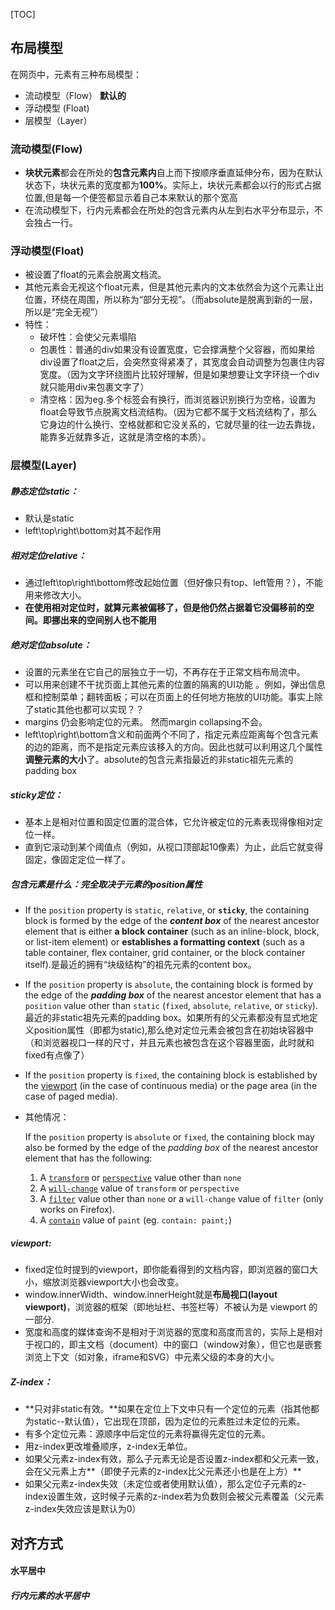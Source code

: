 [TOC]

## 布局模型

在网页中，元素有三种布局模型：

- 流动模型（Flow） **默认的**
- 浮动模型 (Float)
- 层模型（Layer）



### 流动模型(Flow)

- **块状元素**都会在所处的**包含元素内**自上而下按顺序垂直延伸分布，因为在默认状态下，块状元素的宽度都为**100%**。实际上，块状元素都会以行的形式占据位置,但是每一个便签都显示着自己本来默认的那个宽高
- 在流动模型下，行内元素都会在所处的包含元素内从左到右水平分布显示，不会独占一行。



### 浮动模型(Float)

- 被设置了float的元素会脱离文档流。
- 其他元素会无视这个float元素，但是其他元素内的文本依然会为这个元素让出位置，环绕在周围，所以称为“部分无视”。（而absolute是脱离到新的一层，所以是“完全无视”）
- 特性：
  - 破坏性：会使父元素塌陷
  - 包裹性：普通的div如果没有设置宽度，它会撑满整个父容器，而如果给div设置了float之后，会突然变得紧凑了，其宽度会自动调整为包裹住内容宽度。（因为文字环绕图片比较好理解，但是如果想要让文字环绕一个div就只能用div来包裹文字了）
  - 清空格：因为eg.多个<img>标签会有换行，而浏览器识别换行为空格，设置为float会导致节点脱离文档流结构。（因为它都不属于文档流结构了，那么它身边的什么换行、空格就都和它没关系的，它就尽量的往一边去靠拢，能靠多近就靠多近，这就是清空格的本质）。

### 层模型(Layer)

##### 静态定位static：

- 默认是static
- left\top\right\bottom对其不起作用



##### 相对定位relative：

- 通过left\top\right\bottom修改起始位置（但好像只有top、left管用？），不能用来修改大小。
- **在使用相对定位时，就算元素被偏移了，但是他仍然占据着它没偏移前的空间。即挪出来的空间别人也不能用**



##### 绝对定位absolute：

- 设置的元素坐在它自己的层独立于一切，不再存在于正常文档布局流中。
- 可以用来创建不干扰页面上其他元素的位置的隔离的UI功能 。例如，弹出信息框和控制菜单；翻转面板；可以在页面上的任何地方拖放的UI功能。事实上除了static其他也都可以实现？？
- margins 仍会影响定位的元素。 然而margin collapsing不会。
- left\top\right\bottom含义和前面两个不同了，指定元素应距离每个包含元素的边的距离，而不是指定元素应该移入的方向。因此也就可以利用这几个属性**调整元素的大小**了。absolute的包含元素指最近的非static祖先元素的padding box



##### sticky定位：

- 基本上是相对位置和固定位置的混合体，它允许被定位的元素表现得像相对定位一样。
- 直到它滚动到某个阈值点（例如，从视口顶部起10像素）为止，此后它就变得固定，像固定定位一样了。



##### 包含元素是什么：完全取决于元素的position属性

- If the `position` property is `static`, `relative`, or **`sticky`**, the containing block is formed by the edge of the ***content box*** of the nearest ancestor element that is either **a block container** (such as an inline-block, block, or list-item element) or **establishes a formatting context** (such as a table container, flex container, grid container, or the block container itself).是最近的拥有“块级结构”的祖先元素的content box。

- If the `position` property is `absolute`, the containing block is formed by the edge of the ***padding box*** of the nearest ancestor element that has a `position` value other than `static` (`fixed`, `absolute`, `relative`, or `sticky`).最近的非static祖先元素的padding box。如果所有的父元素都没有显式地定义position属性（即都为static),那么绝对定位元素会被包含在初始块容器中（和浏览器视口一样的尺寸，并且<html>元素也被包含在这个容器里面，此时就和fixed有点像了）

- If the `position` property is `fixed`, the containing block is established by the [viewport](https://developer.mozilla.org/en-US/docs/Glossary/viewport) (in the case of continuous media) or the page area (in the case of paged media).

- 其他情况：

  If the `position` property is `absolute` or `fixed`, the containing block may also be formed by the edge of the *padding box* of the nearest ancestor element that has the following:

  1. A [`transform`](https://developer.mozilla.org/en-US/docs/Web/CSS/transform) or [`perspective`](https://developer.mozilla.org/en-US/docs/Web/CSS/perspective) value other than `none`
  2. A [`will-change`](https://developer.mozilla.org/en-US/docs/Web/CSS/will-change) value of `transform` or `perspective`
  3. A [`filter`](https://developer.mozilla.org/en-US/docs/Web/CSS/filter) value other than `none` or a `will-change` value of `filter` (only works on Firefox).
  4. A [`contain`](https://developer.mozilla.org/en-US/docs/Web/CSS/contain) value of `paint` (eg. `contain: paint;`)



##### viewport:

- fixed定位时提到的viewport，即你能看得到的文档内容，即浏览器的窗口大小，缩放浏览器viewport大小也会改变。
- window.innerWidth、window.innerHeight就是**布局视口(layout viewport)**，浏览器的框架（即地址栏、书签栏等）不被认为是 viewport 的一部分.
- 宽度和高度的媒体查询不是相对于浏览器的宽度和高度而言的，实际上是相对于视口的，即主文档（document）中的窗口（window对象），但它也是嵌套浏览上下文（如对象，iframe和SVG）中元素父级的本身的大小。



##### Z-index：

- **只对非static有效。**如果在定位上下文中只有一个定位的元素（指其他都为static--默认值），它出现在顶部，因为定位的元素胜过未定位的元素。
- 有多个定位元素：源顺序中后定位的元素将赢得先定位的元素。
- 用z-index更改堆叠顺序，z-index无单位。
- 如果父元素z-index有效，那么子元素无论是否设置z-index都和父元素一致，会在父元素上方**（即使子元素的z-index比父元素还小也是在上方）**
- 如果父元素z-index失效（未定位或者使用默认值），那么定位子元素的z-index设置生效，这时候子元素的z-index若为负数则会被父元素覆盖（父元素z-index失效应该是默认为0）



## 对齐方式

#### 水平居中

##### 行内元素的水平居中